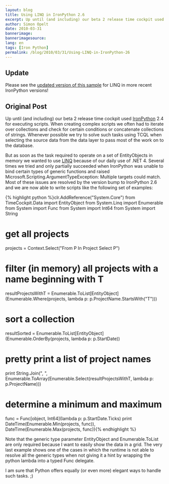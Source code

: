 ```yaml
---
layout: blog
title: Using LINQ in IronPython 2.6
excerpt: Up until (and including) our beta 2 release time cockpit used IronPython 2.4 for executing scripts. When creating complex scripts we often had to iterate over collections and check for certain conditions or concatenate collections of strings. Whenever possible we try to solve such tasks using TCQL when selecting the source data from the data layer to pass most of the work on to the database.
author: Simon Opelt
date: 2010-03-31
bannerimage: 
bannerimagesource: 
lang: en
tags: [Iron Python]
permalink: /blog/2010/03/31/Using-LINQ-in-IronPython-26
---
```


<h2>Update</h2><p>Please see the <a href="~/blog/2012/01/22/Python-in-Time-Cockpit-17" title="updated version of this sample">updated version of this sample</a> for LINQ in more recent IronPython versions!</p><h2>Original Post</h2><p>Up until (and including) our beta 2 release time cockpit used <a href="http://www.ironpython.net/" target="_blank">IronPython</a> 2.4 for executing scripts. When creating complex scripts we often had to iterate over collections and check for certain conditions or concatenate collections of strings. Whenever possible we try to solve such tasks using TCQL when selecting the source data from the data layer to pass most of the work on to the database.</p><p>But as soon as the task required to operate on a set of <span class="InlineCode">EntityObject</span>s in memory we wanted to use <a href="http://msdn.microsoft.com/en-us/netframework/aa904594.aspx" target="_blank">LINQ</a> because of our daily use of .NET 4. Several times we tried and only partially succeeded when IronPython was unable to bind certain types of generic functions and raised <span class="InlineCode">Microsoft.Scripting.ArgumentTypeException: Multiple targets could match</span>. Most of these issues are resolved by the version bump to IronPython 2.6 and we are now able to write scripts like the following set of examples:</p>{% highlight python %}clr.AddReference("System.Core")
from TimeCockpit.Data import EntityObject
from System.Linq import Enumerable
from System import Func
from System import Int64
from System import String

# get all projects
projects = Context.Select("From P In Project Select P")

# filter (in memory) all projects with a name beginning with T
resultProjectsWithT = Enumerable.ToList[EntityObject](Enumerable.Where(projects, lambda p: p.ProjectName.StartsWith("T")))

# sort a collection
resultSorted = Enumerable.ToList[EntityObject](Enumerable.OrderBy(projects, lambda p: p.StartDate))

# pretty print a list of project names
print String.Join(", ", Enumerable.ToArray(Enumerable.Select(resultProjectsWithT, lambda p: p.ProjectName)))

# determine a minimum and maximum
func = Func[object, Int64](lambda p: p.StartDate.Ticks)
print DateTime(Enumerable.Min(projects, func)), DateTime(Enumerable.Max(projects, func)){% endhighlight %}<p>Note that the generic type parameter EntityObject and Enumerable.ToList are only required because I want to easily show the data in a grid. The very last example shows one of the cases in which the runtime is not able to resolve all the generic types when not giving it a hint by wrapping the python lambda into a typed Func delegate.</p><p>I am sure that Python offers equally (or even more) elegant ways to handle such tasks. ;)</p>